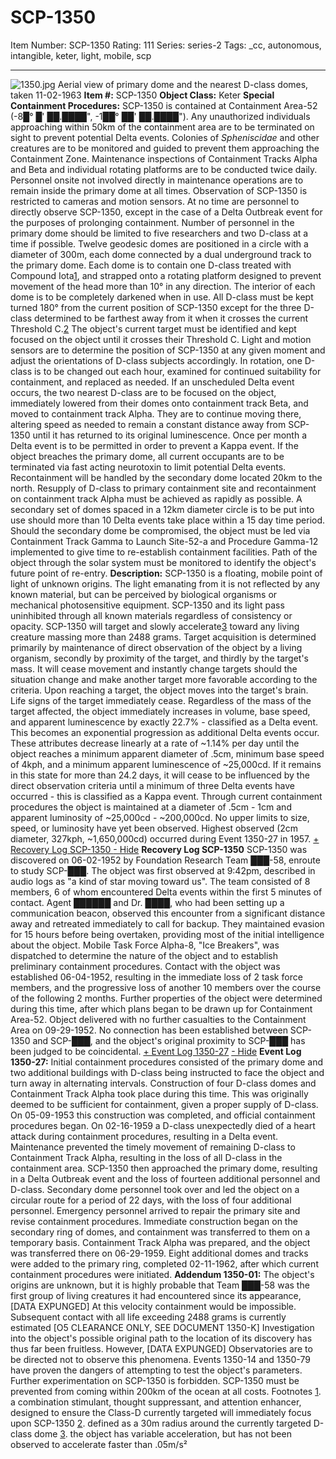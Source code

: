 # SCP-1350
Item Number: SCP-1350
Rating: 111
Series: series-2
Tags: _cc, autonomous, intangible, keter, light, mobile, scp

---

![1350.jpg](https://scp-wiki.wdfiles.com/local--files/scp-1350/1350.jpg)
Aerial view of primary dome and the nearest D-class domes, taken 11-02-1963
**Item #:** SCP-1350
**Object Class:** Keter
**Special Containment Procedures:** SCP-1350 is contained at Containment Area-52 (-8█° █' ██.████", -1██° ██' ██.████"). Any unauthorized individuals approaching within 50km of the containment area are to be terminated on sight to prevent potential Delta events. Colonies of _Spheniscidae_ and other creatures are to be monitored and guided to prevent them approaching the Containment Zone.
Maintenance inspections of Containment Tracks Alpha and Beta and individual rotating platforms are to be conducted twice daily. Personnel onsite not involved directly in maintenance operations are to remain inside the primary dome at all times. Observation of SCP-1350 is restricted to cameras and motion sensors. At no time are personnel to directly observe SCP-1350, except in the case of a Delta Outbreak event for the purposes of prolonging containment. Number of personnel in the primary dome should be limited to five researchers and two D-class at a time if possible.
Twelve geodesic domes are positioned in a circle with a diameter of 300m, each dome connected by a dual underground track to the primary dome. Each dome is to contain one D-class treated with Compound Iota[1](javascript:;), and strapped onto a rotating platform designed to prevent movement of the head more than 10° in any direction. The interior of each dome is to be completely darkened when in use.
All D-class must be kept turned 180° from the current position of SCP-1350 except for the three D-class determined to be farthest away from it when it crosses the current Threshold C.[2](javascript:;) The object's current target must be identified and kept focused on the object until it crosses their Threshold C. Light and motion sensors are to determine the position of SCP-1350 at any given moment and adjust the orientations of D-class subjects accordingly. In rotation, one D-class is to be changed out each hour, examined for continued suitability for containment, and replaced as needed.
If an unscheduled Delta event occurs, the two nearest D-class are to be focused on the object, immediately lowered from their domes onto containment track Beta, and moved to containment track Alpha. They are to continue moving there, altering speed as needed to remain a constant distance away from SCP-1350 until it has returned to its original luminescence.
Once per month a Delta event is to be permitted in order to prevent a Kappa event.
If the object breaches the primary dome, all current occupants are to be terminated via fast acting neurotoxin to limit potential Delta events. Recontainment will be handled by the secondary dome located 20km to the north. Resupply of D-class to primary containment site and recontainment on containment track Alpha must be achieved as rapidly as possible. A secondary set of domes spaced in a 12km diameter circle is to be put into use should more than 10 Delta events take place within a 15 day time period.
Should the secondary dome be compromised, the object must be led via Containment Track Gamma to Launch Site-52-a and Procedure Gamma-12 implemented to give time to re-establish containment facilities. Path of the object through the solar system must be monitored to identify the object's future point of re-entry.
**Description:** SCP-1350 is a floating, mobile point of light of unknown origins. The light emanating from it is not reflected by any known material, but can be perceived by biological organisms or mechanical photosensitive equipment. SCP-1350 and its light pass uninhibited through all known materials regardless of consistency or opacity. SCP-1350 will target and slowly accelerate[3](javascript:;) toward any living creature massing more than 2488 grams. Target acquisition is determined primarily by maintenance of direct observation of the object by a living organism, secondly by proximity of the target, and thirdly by the target's mass. It will cease movement and instantly change targets should the situation change and make another target more favorable according to the criteria.
Upon reaching a target, the object moves into the target's brain. Life signs of the target immediately cease. Regardless of the mass of the target affected, the object immediately increases in volume, base speed, and apparent luminescence by exactly 22.7% - classified as a Delta event. This becomes an exponential progression as additional Delta events occur.
These attributes decrease linearly at a rate of ~1.14% per day until the object reaches a minimum apparent diameter of .5cm, minimum base speed of 4kph, and a minimum apparent luminescence of ~25,000cd. If it remains in this state for more than 24.2 days, it will cease to be influenced by the direct observation criteria until a minimum of three Delta events have occurred - this is classified as a Kappa event.
Through current containment procedures the object is maintained at a diameter of .5cm - 1cm and apparent luminosity of ~25,000cd - ~200,000cd. No upper limits to size, speed, or luminosity have yet been observed. Highest observed (2cm diameter, 327kph, ~1,650,000cd) occurred during Event 1350-27 in 1957.
[\+ Recovery Log SCP-1350 ](javascript:;)
[\- Hide](javascript:;)
**Recovery Log SCP-1350**
SCP-1350 was discovered on 06-02-1952 by Foundation Research Team ███-58, enroute to study SCP-███. The object was first observed at 9:42pm, described in audio logs as "a kind of star moving toward us". The team consisted of 8 members, 6 of whom encountered Delta events within the first 5 minutes of contact. Agent ██████ and Dr. ████, who had been setting up a communication beacon, observed this encounter from a significant distance away and retreated immediately to call for backup. They maintained evasion for 15 hours before being overtaken, providing most of the initial intelligence about the object.
Mobile Task Force Alpha-8, "Ice Breakers", was dispatched to determine the nature of the object and to establish preliminary containment procedures. Contact with the object was established 06-04-1952, resulting in the immediate loss of 2 task force members, and the progressive loss of another 10 members over the course of the following 2 months.
Further properties of the object were determined during this time, after which plans began to be drawn up for Containment Area-52. Object delivered with no further casualties to the Containment Area on 09-29-1952.
No connection has been established between SCP-1350 and SCP-███, and the object's original proximity to SCP-███ has been judged to be coincidental.
[\+ Event Log 1350-27](javascript:;)
[\- Hide](javascript:;)
**Event Log 1350-27:**
Initial containment procedures consisted of the primary dome and two additional buildings with D-class being instructed to face the object and turn away in alternating intervals. Construction of four D-class domes and Containment Track Alpha took place during this time. This was originally deemed to be sufficient for containment, given a proper supply of D-class.
On 05-09-1953 this construction was completed, and official containment procedures began.
On 02-16-1959 a D-class unexpectedly died of a heart attack during containment procedures, resulting in a Delta event. Maintenance prevented the timely movement of remaining D-class to Containment Track Alpha, resulting in the loss of all D-class in the containment area. SCP-1350 then approached the primary dome, resulting in a Delta Outbreak event and the loss of fourteen additional personnel and D-class.
Secondary dome personnel took over and led the object on a circular route for a period of 22 days, with the loss of four additional personnel. Emergency personnel arrived to repair the primary site and revise containment procedures. Immediate construction began on the secondary ring of domes, and containment was transferred to them on a temporary basis. Containment Track Alpha was prepared, and the object was transferred there on 06-29-1959. Eight additional domes and tracks were added to the primary ring, completed 02-11-1962, after which current containment procedures were initiated.
**Addendum 1350-01:**
The object's origins are unknown, but it is highly probable that Team ███-58 was the first group of living creatures it had encountered since its appearance, [DATA EXPUNGED] At this velocity containment would be impossible. Subsequent contact with all life exceeding 2488 grams is currently estimated [O5 CLEARANCE ONLY, SEE DOCUMENT 1350-K]
Investigation into the object's possible original path to the location of its discovery has thus far been fruitless. However, [DATA EXPUNGED] Observatories are to be directed not to observe this phenomena.
Events 1350-14 and 1350-79 have proven the dangers of attempting to test the object's parameters. Further experimentation on SCP-1350 is forbidden.
SCP-1350 must be prevented from coming within 200km of the ocean at all costs.
Footnotes
[1](javascript:;). a combination stimulant, thought suppressant, and attention enhancer, designed to ensure the Class-D currently targeted will immediately focus upon SCP-1350
[2](javascript:;). defined as a 30m radius around the currently targeted D-class dome
[3](javascript:;). the object has variable acceleration, but has not been observed to accelerate faster than .05m/s²